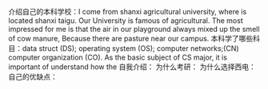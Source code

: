 介绍自己的本科学校：I come from shanxi  agricultural university, where is located shanxi taigu. Our University is famous of agricultural. The most impressed for me is that  the air in our playground always mixed up the smell of cow manure, Because there are pasture near our campus.
本科学了哪些科目：data struct (DS); operating system (OS); computer networks;(CN) computer organization (CO). As the basic subject of CS major, it is important of understand how the
自我介绍：
为什么考研：
为什么选择西电：
自己的优缺点：